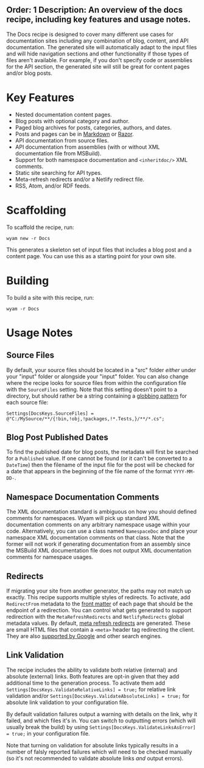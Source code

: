 Order: 1
Description: An overview of the docs recipe, including key features and usage notes.
---
The Docs recipe is designed to cover many different use cases for documentation sites including any combination of blog, content, and API documentation. The generated site will automatically adapt to the input files and will hide navigation sections and other functionality if those types of files aren't available. For example, if you don't specify code or assemblies for the API section, the generated site will still be great for content pages and/or blog posts.

# Key Features

- Nested documentation content pages.
- Blog posts with optional category and author.
- Paged blog archives for posts, categories, authors, and dates.
- Posts and pages can be in [Markdown](/modules/markdown) or [Razor](/modules/razor).
- API documentation from source files.
- API documentation from assemblies (with or without XML documentation file from MSBuild).
- Support for both namespace documentation and `<inheritdoc/>` XML comments.
- Static site searching for API types.
- Meta-refresh redirects and/or a Netlify redirect file.
- RSS, Atom, and/or RDF feeds.

# Scaffolding

To scaffold the recipe, run:

```
wyam new -r Docs
```

This generates a skeleton set of input files that includes a blog post and a content page. You can use this as a starting point for your own site.

# Building

To build a site with this recipe, run:

```
wyam -r Docs
```

# Usage Notes

## Source Files

By default, your source files should be located in a "src" folder *either* under your "input" folder or alongside your "input" folder. You can also change where the recipe looks for source files from within the configuration file with the `SourceFiles` setting. Note that this setting doesn't point to a directory, but should rather be a string containing a [globbing pattern](/docs/concepts/io#globbing) for each source file:

```
Settings[DocsKeys.SourceFiles] = @"C:/MySource/**/{!bin,!obj,!packages,!*.Tests,}/**/*.cs";
```

## Blog Post Published Dates

To find the published date for blog posts, the metadata will first be searched for a `Published` value. If one cannot be found (or it can't be converted to a `DateTime`) then the filename of the input file for the post will be checked for a date that appears in the beginning of the file name of the format `YYYY-MM-DD-`.

## Namespace Documentation Comments

The XML documentation standard is ambiguous on how you should defined comments for namespaces. Wyam will pick up standard XML documentation comments on any arbitrary namespace usage within your code. Alternatively, you can use a class named `NamespaceDoc` and place your namespace XML documentation comments on that class. Note that the former will not work if generating documentation from an assembly since the MSBuild XML documentation file does not output XML documentation comments for namespace usages.

## Redirects

If migrating your site from another generator, the paths may not match up exactly. This recipe supports multiple styles of redirects. To activate, add `RedirectFrom` metadata to the [front matter](/docs/concepts/metadata#front-matter) of each page that should be the endpoint of a redirection. You can control what gets generated to support redirection with the `MetaRefreshRedirects` and `NetlifyRedirects` global metadata values. By default, [meta refresh redirects](https://www.w3.org/TR/WCAG20-TECHS/H76.html) are generated. These are small HTML files that contain a `<meta>` header tag redirecting the client. They are also [supported by Google](https://support.google.com/webmasters/answer/79812) and other search engines.

## Link Validation

The recipe includes the ability to validate both relative (internal) and absolute (external) links. Both features are opt-in given that they add additional time to the generation process. To activate them add `Settings[DocsKeys.ValidateRelativeLinks] = true;` for relative link validation and/or `Settings[DocsKeys.ValidateAbsoluteLinks] = true;` for absolute link validation to your configuration file.

By default validation failures output a warning with details on the link, why it failed, and which files it's in. You can switch to outputting errors (which will usually break the build) by using `Settings[DocsKeys.ValidateLinksAsError] = true;` in your configuration file.

Note that turning on validation for absolute links typically results in a number of falsly reported failures which will need to be checked manually (so it's not recommended to validate absolute links *and* output errors).